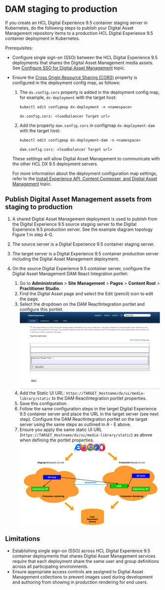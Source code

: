 # DAM staging to production

If you create an HCL Digital Experience 9.5 container staging server in Kubernetes, do the following steps to publish your Digital Asset Management repository items to a production HCL Digital Experience 9.5 container deployment in Kubernetes.

Prerequisites:

-   Configure single sign-on \(SSO\) between the HCL Digital Experience 9.5 deployments that shares the Digital Asset Management media assets. See [Configure SSO for Digital Asset Management](../digital_asset_mgmt/configure_dam_sso.html) topic.
-   Ensure the [Cross Origin Resource Sharing \(CORS\)](https://developer.mozilla.org/en-US/docs/Web/HTTP/CORS) property is configured in the deployment config map, as follows:

    1.  The `dx.config.cors` property is added in the deployment config map, for example, `dx-deployment` with the target host:

        ```
        kubectl edit configmap dx-deployment -n <namespace>
        ```

        ```
        dx.config.cors: <loadbalancer Target url>
        ```

    2.  Add the property `dam.config.cors` in configmap `dx-deployment-dam` with the target host:

        ```
        kubectl edit configmap dx-deployment-dam -n <namespace>
        ```

        ```
        dam.config.cors: <loadbalancer Target url>
        ```

    These settings will allow Digital Asset Management to communicate with the other HCL DX 9.5 deployment servers.

    For more information about the deployment configuration map settings, refer to the [Install Experience API, Content Composer, and Digital Asset Management](../digital_asset_mgmt/install_config_dam.md) topic.


## Publish Digital Asset Management assets from staging to production

1.  A shared Digital Asset Management deployment is used to publish from the Digital Experience 9.5 source staging server to the Digital Experience 9.5 production server. See the example diagram topology Figure 1 in step 4-G.
2.  The source server is a Digital Experience 9.5 container staging server.
3.  The target server is a Digital Experience 9.5 container production server including the Digital Asset Management deployment.
4.  On the source Digital Experience 9.5 container server, configure the Digital Asset Management DAM React Integration portlet:

    1.   Go to **Administration** \> **Site Management** \> **Pages** \> **Content Root** \> **Practitioner Studio**.
    2.   Find the Digital Asset page and select the Edit \(pencil\) icon to edit the page.
    3.   Select the dropdown on the DAM ReactIntegration portlet and configure this portlet.
        ![DAM ReactIntegration Portlet](../../images/dam_reactintegration_portlet.png)
    4.   Add the Static UI URL: `https://TARGET_Hostname/dx/ui/media-library/static` to the DAM ReactIntegration portlet properties.
    5.   Save this configuration.
    6.   Follow the same configuration steps in the target Digital Experience 9.5 container server and place the URL in the target server \(see next step\). Configure the DAM ReactIntegration portlet on the target server using the same steps as outlined in A - E above.
    7.   Ensure you apply the same static UI URL \(`https://TARGET_Hostname/dx/ui/media-library/static`\) as above when defining the portlet properties.
      ![Share Digital Asset Management across multiple HCL DX environments](../../images/share_dam_multiple.png)


## Limitations

-   Establishing single sign-on \(SSO\) across HCL Digital Experience 9.5 container deployments that shares Digital Asset Management services require that each deployment share the same user and group definitions across all participating environments.
-   Ensure appropriate access controls are assigned to Digital Asset Management collections to prevent images used during development and authoring from showing in production rendering for end users.


